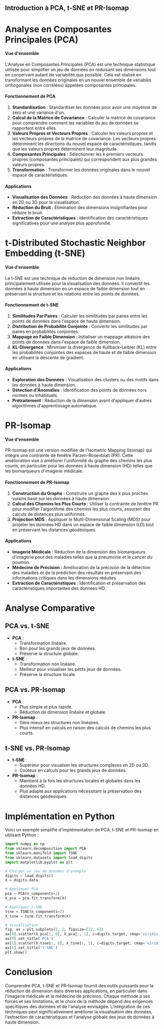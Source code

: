 ## Introduction à PCA, t-SNE et PR-Isomap

# Analyse en Composantes Principales (PCA)

#### Vue d'ensemble
L'Analyse en Composantes Principales (PCA) est une technique statistique utilisée pour simplifier un jeu de données en réduisant ses dimensions tout en conservant autant de variabilité que possible. Cela est réalisé en transformant les données originales en un nouvel ensemble de variables orthogonales (non corrélées) appelées composantes principales.

#### Fonctionnement de PCA
1. **Standardisation** : Standardiser les données pour avoir une moyenne de zéro et une variance d'un.
2. **Calcul de la Matrice de Covariance** : Calculer la matrice de covariance pour comprendre comment les variables du jeu de données se rapportent entre elles.
3. **Valeurs Propres et Vecteurs Propres** : Calculer les valeurs propres et les vecteurs propres de la matrice de covariance. Les vecteurs propres déterminent les directions du nouvel espace de caractéristiques, tandis que les valeurs propres déterminent leur magnitude.
4. **Composantes Principales** : Sélectionner les k premiers vecteurs propres (composantes principales) qui correspondent aux plus grandes valeurs propres.
5. **Transformation** : Transformer les données originales dans le nouvel espace de caractéristiques.

#### Applications
- **Visualisation des Données** : Réduction des données à haute dimension en 2D ou 3D pour la visualisation.
- **Réduction du Bruit** : Élimination des dimensions insignifiantes pour réduire le bruit.
- **Extraction de Caractéristiques** : Identification des caractéristiques significatives pour une analyse plus approfondie.

# t-Distributed Stochastic Neighbor Embedding (t-SNE)

#### Vue d'ensemble
Le t-SNE est une technique de réduction de dimension non linéaire principalement utilisée pour la visualisation des données. Il convertit les données à haute dimension en un espace de faible dimension tout en préservant la structure et les relations entre les points de données.

#### Fonctionnement de t-SNE
1. **Similitudes Par Paires** : Calculer les similitudes par paires entre les points de données dans l'espace de haute dimension.
2. **Distribution de Probabilité Conjointe** : Convertir les similitudes par paires en probabilités conjointes.
3. **Mappage en Faible Dimension** : Initialiser un mappage aléatoire des points de données dans l'espace de faible dimension.
4. **KL-Divergence** : Minimiser la divergence de Kullback-Leibler (KL) entre les probabilités conjointes des espaces de haute et de faible dimension en utilisant la descente de gradient.

#### Applications
- **Exploration des Données** : Visualisation des clusters ou des motifs dans les données à haute dimension.
- **Détection d'Anomalies** : Identification des points de données hors normes ou inhabituels.
- **Prétraitement** : Réduction de la dimension avant d'appliquer d'autres algorithmes d'apprentissage automatique.

# PR-Isomap

#### Vue d'ensemble
PR-Isomap est une version modifiée de l'Isometric Mapping (Isomap) qui intègre une contrainte de fenêtre Parzen-Rosenblatt (PR). Cette amélioration vise à améliorer l'uniformité du graphe des chemins les plus courts, en particulier pour les données à haute dimension (HD) telles que les biomarqueurs d'imagerie médicale.

#### Fonctionnement de PR-Isomap
1. **Construction du Graphe** : Construire un graphe des k plus proches voisins basé sur les données à haute dimension.
2. **Calcul des Chemins les Plus Courts** : Utiliser la contrainte de fenêtre PR pour modifier l'algorithme des chemins les plus courts, assurant des calculs de distances plus uniformes.
3. **Projection MDS** : Appliquer le Multi-Dimensional Scaling (MDS) pour projeter les données HD dans un espace de faible dimension (LD) tout en préservant les distances géodésiques.

#### Applications
- **Imagerie Médicale** : Réduction de la dimension des biomarqueurs d'imagerie pour des maladies telles que la pneumonie et le cancer du poumon.
- **Médecine de Précision** : Amélioration de la précision de la détection des maladies et de la prédiction des résultats en préservant des informations critiques dans les dimensions réduites.
- **Extraction de Caractéristiques** : Identification et préservation des caractéristiques importantes des données HD.

# Analyse Comparative

## PCA vs. t-SNE
- **PCA** :
  - Transformation linéaire.
  - Bon pour les grands jeux de données.
  - Préserve la structure globale.
- **t-SNE** :
  - Transformation non linéaire.
  - Meilleur pour visualiser les petits jeux de données.
  - Préserve la structure locale.

## PCA vs. PR-Isomap
- **PCA** :
  - Plus simple et plus rapide.
  - Réduction de dimension linéaire et globale.
- **PR-Isomap** :
  - Gère mieux les structures non linéaires.
  - Plus intensif en calculs en raison des calculs de chemins les plus courts.

## t-SNE vs. PR-Isomap
- **t-SNE** :
  - Supérieur pour visualiser les structures complexes en 2D ou 3D.
  - Coûteux en calculs pour les grands jeux de données.
- **PR-Isomap** :
  - Maintient à la fois les structures locales et globales dans les données HD.
  - Plus adapté aux applications nécessitant la préservation des distances géodésiques.

# Implémentation en Python

Voici un exemple simplifié d'implémentation de PCA, t-SNE et PR-Isomap en utilisant Python :

```python
import numpy as np
from sklearn.decomposition import PCA
from sklearn.manifold import TSNE
from sklearn.datasets import load_digits
import matplotlib.pyplot as plt

# Charger un jeu de données d'exemple
digits = load_digits()
X = digits.data

# Appliquer PCA
pca = PCA(n_components=2)
X_pca = pca.fit_transform(X)

# Appliquer t-SNE
tsne = TSNE(n_components=2)
X_tsne = tsne.fit_transform(X)

# Visualisation
fig, ax = plt.subplots(1, 2, figsize=(12, 6))
ax[0].scatter(X_pca[:, 0], X_pca[:, 1], c=digits.target, cmap='viridis')
ax[0].set_title('PCA')
ax[1].scatter(X_tsne[:, 0], X_tsne[:, 1], c=digits.target, cmap='viridis')
ax[1].set_title('t-SNE')
plt.show()
```

# Conclusion

Comprendre PCA, t-SNE et PR-Isomap fournit des outils puissants pour la réduction de dimension dans diverses applications, en particulier dans l'imagerie médicale et la médecine de précision. Chaque méthode a ses forces et ses limitations, et le choix de la méthode dépend des exigences spécifiques des données et de l'analyse envisagée. L'intégration de ces techniques peut significativement améliorer la visualisation des données, l'extraction de caractéristiques et l'analyse globale des jeux de données à haute dimension.
